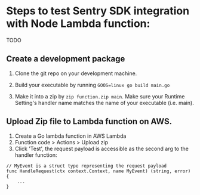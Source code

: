 # Steps to test Sentry SDK integration with Node Lambda function:
TODO

## Create a development package
1. Clone the git repo on your development machine.

2. Build your executable by running `GOOS=linux go build main.go`

3. Make it into a zip by `zip function.zip main`. Make sure your Runtime Setting's handler name matches the name of your executable (i.e. main).


## Upload Zip file to Lambda function on AWS.
1. Create a Go lambda function in AWS Lambda
2. Function code > Actions > Upload zip
3. Click 'Test', the request payload is accessible as the second arg to the handler function:
```
// MyEvent is a struct type representing the request payload
func HandleRequest(ctx context.Context, name MyEvent) (string, error) {
    ...
}
```